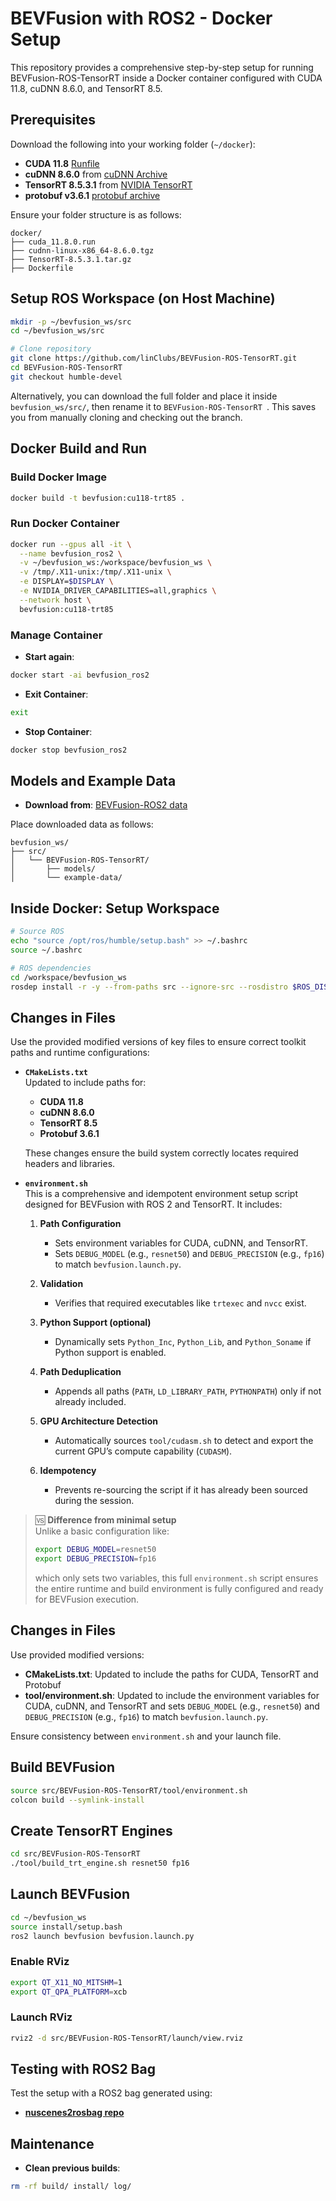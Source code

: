 # BEVFusion with ROS2 - Docker Setup
This repository provides a comprehensive step-by-step setup for running BEVFusion-ROS-TensorRT inside a Docker container configured with CUDA 11.8, cuDNN 8.6.0, and TensorRT 8.5.

## Prerequisites

Download the following into your working folder (`~/docker`):

* **CUDA 11.8** [Runfile](https://developer.nvidia.com/cuda-11-8-0-download-archive?target_os=Linux&target_arch=x86_64&Distribution=Ubuntu&target_version=22.04&target_type=runfile_local)
* **cuDNN 8.6.0** from [cuDNN Archive](https://developer.nvidia.com/rdp/cudnn-archive)
* **TensorRT 8.5.3.1** from [NVIDIA TensorRT](https://developer.nvidia.com/nvidia-tensorrt-8x-download)
* **protobuf v3.6.1** [protobuf archive](https://github.com/protocolbuffers/protobuf/archive/refs/tags/v3.6.1.tar.gz)

Ensure your folder structure is as follows:

```
docker/
├── cuda_11.8.0.run
├── cudnn-linux-x86_64-8.6.0.tgz
├── TensorRT-8.5.3.1.tar.gz
├── Dockerfile
```

## Setup ROS Workspace (on Host Machine)

```bash
mkdir -p ~/bevfusion_ws/src
cd ~/bevfusion_ws/src

# Clone repository
git clone https://github.com/linClubs/BEVFusion-ROS-TensorRT.git
cd BEVFusion-ROS-TensorRT
git checkout humble-devel
```
Alternatively, you can download the full folder and place it inside ```bevfusion_ws/src/```, then rename it to ```BEVFusion-ROS-TensorRT ```. This saves you from manually cloning and checking out the branch.

## Docker Build and Run

### Build Docker Image

```bash
docker build -t bevfusion:cu118-trt85 .
```

### Run Docker Container

```bash
docker run --gpus all -it \
  --name bevfusion_ros2 \
  -v ~/bevfusion_ws:/workspace/bevfusion_ws \
  -v /tmp/.X11-unix:/tmp/.X11-unix \
  -e DISPLAY=$DISPLAY \
  -e NVIDIA_DRIVER_CAPABILITIES=all,graphics \
  --network host \
  bevfusion:cu118-trt85
```

### Manage Container

* **Start again**:

```bash
docker start -ai bevfusion_ros2
```

* **Exit Container**:

```bash
exit
```

* **Stop Container**:

```bash
docker stop bevfusion_ros2
```

## Models and Example Data

* **Download from**: [BEVFusion-ROS2 data](https://universityoflincoln-my.sharepoint.com/:f:/r/personal/26619055_students_lincoln_ac_uk/Documents/PhD%20-%20Prabuddhi%20-%202025/Reports/5%20-%20May/BEVFusion%20-%20ROS2?csf=1&web=1&e=6Mny1I)

Place downloaded data as follows:

```
bevfusion_ws/
├── src/
│   └── BEVFusion-ROS-TensorRT/
│       ├── models/
│       └── example-data/
```

## Inside Docker: Setup Workspace

```bash
# Source ROS
echo "source /opt/ros/humble/setup.bash" >> ~/.bashrc
source ~/.bashrc

# ROS dependencies
cd /workspace/bevfusion_ws
rosdep install -r -y --from-paths src --ignore-src --rosdistro $ROS_DISTRO
```

## Changes in Files

Use the provided modified versions of key files to ensure correct toolkit paths and runtime configurations:

- **`CMakeLists.txt`**  
  Updated to include paths for:
  - **CUDA 11.8**
  - **cuDNN 8.6.0**
  - **TensorRT 8.5**
  - **Protobuf 3.6.1**

  These changes ensure the build system correctly locates required headers and libraries.

- **`environment.sh`**  
  This is a comprehensive and idempotent environment setup script designed for BEVFusion with ROS 2 and TensorRT. It includes:

  1. **Path Configuration**
     - Sets environment variables for CUDA, cuDNN, and TensorRT.
     - Sets `DEBUG_MODEL` (e.g., `resnet50`) and `DEBUG_PRECISION` (e.g., `fp16`) to match `bevfusion.launch.py`.

  2. **Validation**
     - Verifies that required executables like `trtexec` and `nvcc` exist.

  3. **Python Support (optional)**
     - Dynamically sets `Python_Inc`, `Python_Lib`, and `Python_Soname` if Python support is enabled.

  4. **Path Deduplication**
     - Appends all paths (`PATH`, `LD_LIBRARY_PATH`, `PYTHONPATH`) only if not already included.

  5. **GPU Architecture Detection**
     - Automatically sources `tool/cudasm.sh` to detect and export the current GPU’s compute capability (`CUDASM`).

  6. **Idempotency**
     - Prevents re-sourcing the script if it has already been sourced during the session.

> 🆚 **Difference from minimal setup**  
> Unlike a basic configuration like:
> ```bash
> export DEBUG_MODEL=resnet50
> export DEBUG_PRECISION=fp16
> ```
> which only sets two variables, this full `environment.sh` script ensures the entire runtime and build environment is fully configured and ready for BEVFusion execution.



## Changes in Files

Use provided modified versions:

* **CMakeLists.txt**: Updated to include the paths for CUDA, TensorRT and Protobuf
* **tool/environment.sh**: Updated to include the environment variables for CUDA, cuDNN, and TensorRT and sets `DEBUG_MODEL` (e.g., `resnet50`) and `DEBUG_PRECISION` (e.g., `fp16`) to match `bevfusion.launch.py`.

Ensure consistency between `environment.sh` and your launch file.

## Build BEVFusion

```bash
source src/BEVFusion-ROS-TensorRT/tool/environment.sh
colcon build --symlink-install
```

## Create TensorRT Engines

```bash
cd src/BEVFusion-ROS-TensorRT
./tool/build_trt_engine.sh resnet50 fp16
```

## Launch BEVFusion

```bash
cd ~/bevfusion_ws
source install/setup.bash
ros2 launch bevfusion bevfusion.launch.py
```

### Enable RViz 

```bash
export QT_X11_NO_MITSHM=1
export QT_QPA_PLATFORM=xcb
```

### Launch RViz

```bash
rviz2 -d src/BEVFusion-ROS-TensorRT/launch/view.rviz
```

## Testing with ROS2 Bag

Test the setup with a ROS2 bag generated using:

* **[nuscenes2rosbag repo](https://github.com/Prabuddhi-05/nuscenes2rosbag)**

## Maintenance

* **Clean previous builds**:

```bash
rm -rf build/ install/ log/
```
